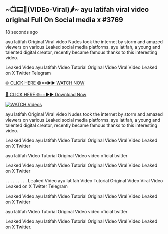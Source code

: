 ## ~📺🎞️👙(VIDEo-Viral)🌶~ ayu latifah viral video original Full On Social media x #3769

18 seconds ago

ayu latifah Original Viral video Nudes took the internet by storm and amazed viewers on various Leaked social media platforms. ayu latifah, a young and talented digital creator, recently became famous thanks to this interesting video.

L𝚎aked Video ayu latifah Video Tutorial Original Video Viral Video L𝚎aked on X Twitter Telegram

[🌐 CLICK HERE 🟢==►► WATCH NOW](https://valovideo.net/valo-video/?bom)

[🔴 CLICK HERE 🌐==►► Download Now](https://valovideo.net/valo-video/?bom)

[![WATCH Videos](https://i.imgur.com/dJHk4Zq.gif)](https://valovideo.net/valo-video/?bom)

ayu latifah Original Viral video Nudes took the internet by storm and amazed viewers on various Leaked social media platforms. ayu latifah, a young and talented digital creator, recently became famous thanks to this interesting video.

L𝚎aked Video ayu latifah Video Tutorial Original Video Viral Video L𝚎aked on X Twitter

ayu latifah Video Tutorial Original Video video oficial twitter

L𝚎aked Video ayu latifah Video Tutorial Original Video Viral Video L𝚎aked on X Twitter

. . . . . . . . . L𝚎aked Video ayu latifah Video Tutorial Original Video Viral Video L𝚎aked on X Twitter Telegram

L𝚎aked Video ayu latifah Video Tutorial Original Video Viral Video L𝚎aked on X Twitter

ayu latifah Video Tutorial Original Video video oficial twitter

L𝚎aked Video ayu latifah Video Tutorial Original Video Viral Video L𝚎aked on X Twitter.